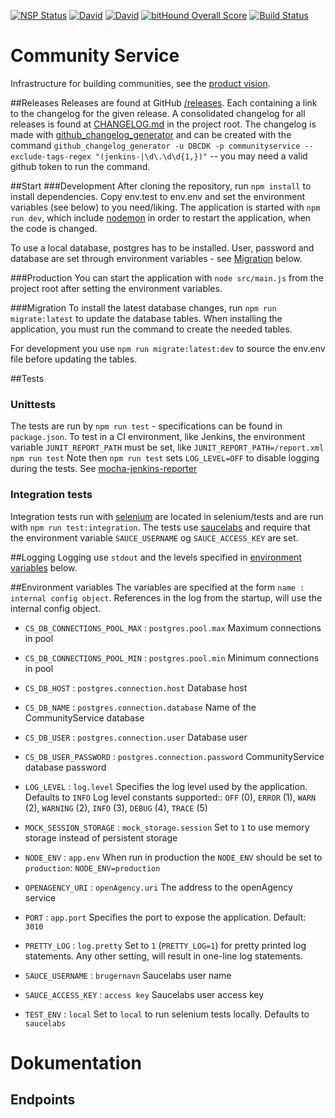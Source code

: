 [![NSP Status](https://nodesecurity.io/orgs/dbcdk/projects/cade0663-ab94-4a02-808a-927f75ed1430/badge)](https://nodesecurity.io/orgs/dbcdk/projects/cade0663-ab94-4a02-808a-927f75ed1430)
[![David](https://img.shields.io/david/DBCDK/communityservice.svg?style=flat-square)](https://david-dm.org/DBCDK/communityservice#info=dependencies)
[![David](https://img.shields.io/david/dev/DBCDK/communityservice.svg?style=flat-square)](https://david-dm.org/DBCDK/communityservice#info=dev)
[![bitHound Overall Score](https://www.bithound.io/github/DBCDK/communityservice/badges/score.svg)](https://www.bithound.io/github/DBCDK/communityservice)
[![Build Status](https://travis-ci.org/DBCDK/communityservice.svg?branch=master)](https://travis-ci.org/DBCDK/communityservice)

# Community Service

Infrastructure for building communities, see the [product vision](PRODUCT-VISION.md).

##Releases
Releases are found at GitHub [/releases](https://github.com/DBCDK/communityservice/releases). Each containing a link to the changelog for the given release. A consolidated changelog for all releases is found at [CHANGELOG.md](https://github.com/DBCDK/communityservice/blob/master/CHANGELOG.md) in the project root.
The changelog is made with [github_changelog_generator](https://github.com/skywinder/Github-Changelog-Generator) and can be created with the command `github_changelog_generator -u DBCDK -p communityservice --exclude-tags-regex "(jenkins-|\d\.\d\d{1,})"` -- you may need a valid github token to run the command.

##Start
###Development
After cloning the repository, run `npm install` to install dependencies. Copy env.test to env.env and set the environment variables (see below) to you need/liking. The application is started with `npm run dev`, which include [nodemon](https://www.npmjs.com/package/nodemon) in order to restart the application, when the code is changed.

To use a local database, postgres has to be installed. User, password and database are set through environment variables - see [Migration](https://github.com/DBCDK/communityservice#migration) below.

###Production
You can start the application with `node src/main.js` from the project root after setting the environment variables.

###Migration
To install the latest database changes, run `npm run migrate:latest` to update the database tables. When installing the application, you must run the command to create the needed tables.

For development you use `npm run migrate:latest:dev` to source the env.env file before updating the tables.


##Tests

### Unittests
The tests are run by `npm run test` - specifications can be found in `package.json`.
To test in a CI environment, like Jenkins, the environment variable `JUNIT_REPORT_PATH` must be set, like `JUNIT_REPORT_PATH=/report.xml npm run test`
Note then `npm run test` sets `LOG_LEVEL=OFF` to disable logging during the tests.
See [mocha-jenkins-reporter](https://www.npmjs.com/package/mocha-jenkins-reporter)

### Integration tests
Integration tests run with [selenium](http://docs.seleniumhq.org/) are located in selenium/tests and are run with `npm run test:integration`. The tests use [saucelabs](https://saucelabs.com/) and require that the environment variable `SAUCE_USERNAME` og `SAUCE_ACCESS_KEY` are set.

##Logging
Logging use `stdout` and the levels specified in [environment variables](https://github.com/DBCDK/communityservice#environment-variables) below.

##Environment variables
The variables are specified at the form `name : internal config object`. References in the log from the startup, will use the internal config object.
- `CS_DB_CONNECTIONS_POOL_MAX` : `postgres.pool.max`
Maximum connections in pool

- `CS_DB_CONNECTIONS_POOL_MIN` : `postgres.pool.min`
Minimum connections in pool

- `CS_DB_HOST` : `postgres.connection.host`
Database host

- `CS_DB_NAME` : `postgres.connection.database`
Name of the CommunityService database

- `CS_DB_USER` : `postgres.connection.user`
Database user

- `CS_DB_USER_PASSWORD` : `postgres.connection.password`
CommunityService database password

- `LOG_LEVEL` : `log.level`
Specifies the log level used by the application. Defaults to `INFO`
Log level constants supported:: `OFF` (0), `ERROR` (1), `WARN` (2), `WARNING` (2), `INFO` (3), `DEBUG` (4), `TRACE` (5)

- `MOCK_SESSION_STORAGE` : `mock_storage.session`
Set to `1` to use memory storage instead of persistent storage

- `NODE_ENV` : `app.env`
When run in production the `NODE_ENV` should be set to `production`: `NODE_ENV=production`

- `OPENAGENCY_URI` : `openAgency.uri`
The address to the openAgency service

- `PORT` : `app.port`
Specifies the port to expose the application. Default: `3010`

- `PRETTY_LOG` : `log.pretty`
Set to `1` (`PRETTY_LOG=1`) for pretty printed log statements. Any other setting, will result in one-line log statements.

- `SAUCE_USERNAME` : `brugernavn`
Saucelabs user name

- `SAUCE_ACCESS_KEY` : `access key`
Saucelabs user access key

- `TEST_ENV` : `local`
Set to `local` to run selenium tests locally. Defaults to `saucelabs`

# Dokumentation
## Endpoints

